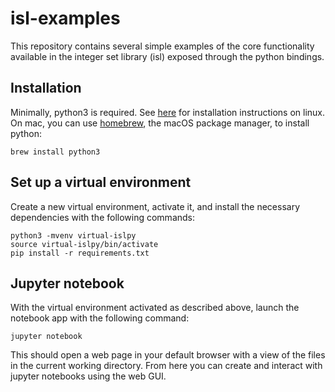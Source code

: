 # isl-examples

This repository contains several simple examples of the core functionality available in the integer set library (isl) exposed through the python bindings.

## Installation

Minimally, python3 is required. See [here](https://docs.python.org/3/using/unix.html) for installation instructions on linux.
On mac, you can use [homebrew](https://github.com/lnarmour/isl-examples), the macOS package manager, to install python:
```
brew install python3
```

## Set up a virtual environment

Create a new virtual environment, activate it, and install the necessary dependencies with the following commands:
```
python3 -mvenv virtual-islpy
source virtual-islpy/bin/activate
pip install -r requirements.txt
```

## Jupyter notebook

With the virtual environment activated as described above, launch the notebook app with the following command:
```
jupyter notebook
```

This should open a web page in your default browser with a view of the files in the current working directory.
From here you can create and interact with jupyter notebooks using the web GUI.
